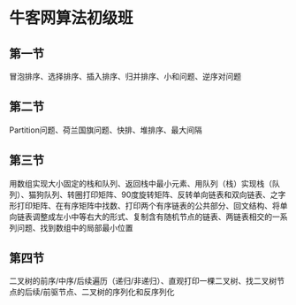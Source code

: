 # 牛客网算法初级班
## 第一节
冒泡排序、选择排序、插入排序、归并排序、小和问题、逆序对问题
## 第二节
Partition问题、荷兰国旗问题、快排、堆排序、最大间隔
## 第三节
用数组实现大小固定的栈和队列、返回栈中最小元素、用队列（栈）实现栈（队列）、猫狗队列、转圈打印矩阵、90度旋转矩阵、反转单向链表和双向链表、之字形打印矩阵、在有序矩阵中找数、打印两个有序链表的公共部分、回文结构、将单向链表调整成左小中等右大的形式、复制含有随机节点的链表、两链表相交的一系列问题、找到数组中的局部最小位置
## 第四节
二叉树的前序/中序/后续遍历（递归/非递归）、直观打印一棵二叉树、找二叉树节点的后续/前驱节点、二叉树的序列化和反序列化

